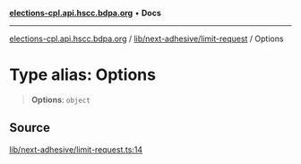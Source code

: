[**elections-cpl.api.hscc.bdpa.org**](../../../../README.md) • **Docs**

***

[elections-cpl.api.hscc.bdpa.org](../../../../README.md) / [lib/next-adhesive/limit-request](../README.md) / Options

# Type alias: Options

> **Options**: `object`

## Source

[lib/next-adhesive/limit-request.ts:14](https://github.com/nhscc/elections_cpl.api.hscc.bdpa.org/blob/46ed5b306a3fd199be2bd28706c3da03542c6da3/lib/next-adhesive/limit-request.ts#L14)
